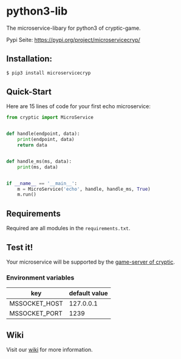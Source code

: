 # python3-lib

The microservice-libary for python3 of cryptic-game.

Pypi Seite: https://pypi.org/project/microservicecryp/

## Installation:

```bash
$ pip3 install microservicecryp
```

## Quick-Start

Here are 15 lines of code for your first echo microservice:

```python
from cryptic import MicroService


def handle(endpoint, data):
    print(endpoint, data)
    return data


def handle_ms(ms, data):
    print(ms, data)


if __name__ == '__main__':
    m = MicroService('echo', handle, handle_ms, True)
    m.run()
```

## Requirements

Required are all modules in the `requirements.txt`.

## Test it!

Your microservice will be supported by the [game-server of cryptic](https://github.com/cryptic-game/server).

### Environment variables

| key               | default value |
|-------------------|---------------|
| MSSOCKET_HOST     | 127.0.0.1     |
| MSSOCKET_PORT     | 1239          |

## Wiki

Visit our [wiki](https://github.com/cryptic-game/python3-lib/wiki) for more information.
